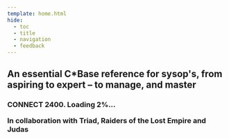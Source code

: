 ```yaml
---
template: home.html
hide:
  - toc
  - title
  - navigation
  - feedback
---
```

<link rel="stylesheet" href="assets/css/home.css">
  <section class="mdx-container">
    <div class="md-grid md-typeset">
      <div class="mdx-hero">
        <div class="mdx-hero__content">
            <h1>An essential C*Base reference for sysop's, from aspiring to expert – to manage, and master <div id="typewriter"></div></h1>
            <h3>CONNECT 2400. Loading 2%...
            <p>In collaboration with <b>Triad</b>, <b>Raiders of the Lost Empire</b> and <b>Judas</b></p>
        </div>
      </div>
    </div>
  </section>